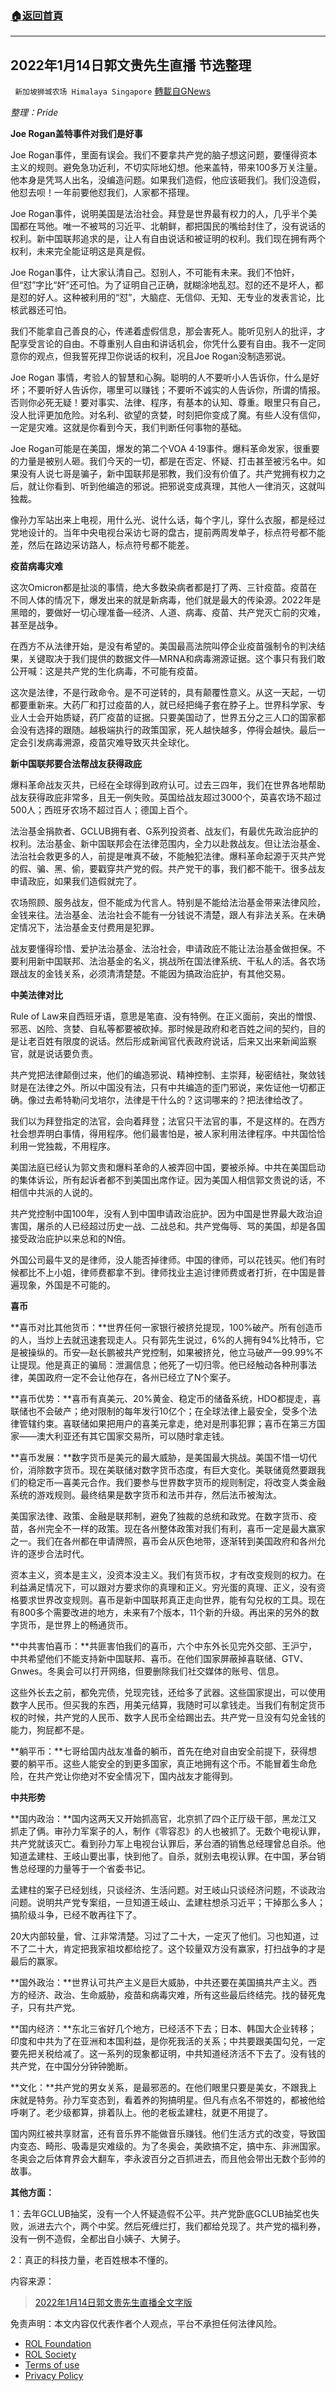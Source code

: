 ###  [:house:返回首頁](https://github.com/ourhimalayas/txt)
---


## 2022年1月14日郭文贵先生直播 节选整理
` 新加坡狮城农场 Himalaya Singapore` [轉載自GNews](https://gnews.org/zh-hans/2223698/)

*整理：Pride*

**Joe Rogan盖特事件对我们是好事**

Joe Rogan事件，里面有误会。我们不要拿共产党的脑子想这问题，要懂得资本主义的规则。避免急功近利，不切实际地幻想。他来盖特，带来100多万关注量。他本身是凭骂人出名，没编造问题。如果我们造假，他应该砸我们。我们没造假，他怼去呗！一年前要他怼我们，人家都不搭理。

Joe Rogan事件，说明美国是法治社会。拜登是世界最有权力的人，几乎半个美国都在骂他。唯一不被骂的习近平、北朝鲜，都把国民的嘴给封住了，没有说话的权利。新中国联邦追求的是，让人有自由说话和被证明的权利。我们现在拥有两个权利，未来完全能证明这是真是假。

Joe Rogan事件，让大家认清自己。怼别人，不可能有未来。我们不怕奸，但“怼”字比“奸”还可怕。为了证明自己正确，就糊涂地乱怼。怼的还不是坏人，都是怼的好人。这种被利用的“怼”，大脑症、无信仰、无知、无专业的发表言论，比核武器还可怕。

我们不能拿自己善良的心，传递着虚假信息，那会害死人。能听见别人的批评，才配享受言论的自由。不尊重别人自由和讲话机会，你凭什么要有自由。我不一定同意你的观点，但我誓死捍卫你说话的权利，况且Joe Rogan没制造邪说。

Joe Rogan 事情，考验人的智慧和心胸。聪明的人不要听小人告诉你，什么是好坏；不要听好人告诉你，哪里可以赚钱；不要听不诚实的人告诉你，所谓的情报。否则你必死无疑！要对事实、法律、程序，有基本的认知、尊重。眼里只有自己，没人批评更加危险。对名利、欲望的贪婪，时刻把你变成了魔。有些人没有信仰，一定是灾难。这就是你看到今天，我们判断任何事物的基础。

Joe Rogan可能是在美国，爆发的第二个VOA 4·19事件。爆料革命发家，很重要的力量是被别人砸。我们今天的一切，都是在否定、怀疑、打击甚至被污名中。如果没有人说七哥是骗子，新中国联邦是邪教，我们没有价值了。共产党拥有权力之后，就让你看到、听到他编造的邪说。把邪说变成真理，其他人一律消灭，这就叫独裁。

像孙力军站出来上电视，用什么光、说什么话，每个字儿，穿什么衣服，都是经过党地设计的。当年中央电视台采访七哥的盘古，提前两周发单子，标点符号都不能差，然后在路边采访路人，标点符号都不能差。

**疫苗病毒灾难**

这次Omicron都是扯淡的事情，绝大多数染病者都是打了两、三针疫苗。疫苗在不同人体的情况下，爆发出来的就是新病毒，他们就是最大的传染源。2022年是黑暗的，要做好一切心理准备—经济、人道、病毒、疫苗、共产党灭亡前的灾难，甚至是战争。

在西方不从法律开始，是没有希望的。美国最高法院叫停企业疫苗强制令的判决结果，关键取决于我们提供的数据文件—MRNA和病毒溯源证据。这个事只有我们敢公开喊：这是共产党的生化病毒，不可能有疫苗。

这次是法律，不是行政命令。是不可逆转的，具有颠覆性意义。从这一天起，一切都要重新来。大药厂和打过疫苗的人，就已经把绳子套在脖子上。世界科学家、专业人士会开始质疑，药厂疫苗的证据。只要美国动了，世界五分之三人口的国家都会没有选择的跟随。越极端执行的政策国家，死人越快越多，停得会越快。最后一定会引发病毒溯源，疫苗灾难导致灭共全球化。

**新中国联邦要合法帮战友获得政庇**

爆料革命战友灭共，已经在全球得到政府认可。过去三四年，我们在世界各地帮助战友获得政庇非常多，且无一例失败。英国给战友超过3000个，英喜农场不超过500人；西班牙农场不超过百人；德国上百个。

法治基金捐款者、GCLUB拥有者、G系列投资者、战友们，有最优先政治庇护的权利。法治基金、新中国联邦会在法律范围内，全力以赴救战友。但让法治基金、法治社会救更多的人，前提是唯真不破，不能触犯法律。爆料革命起源于灭共产党的假、骗、黑、偷，要戳穿共产党的假。共产党干的事，我们都不能干。很多战友申请政庇，如果我们造假就完了。

农场照顾、服务战友，但不能成为代言人。特别是不能给法治基金带来法律风险，金钱来往。法治基金、法治社会不能有一分钱说不清楚，跟人有非法关系。在未确定情况下，法治基金支付费用是犯罪。

战友要懂得珍惜、爱护法治基金、法治社会，申请政庇不能让法治基金做担保。不要利用新中国联邦、法治基金的名义，挑战所在国法律系统、干私人的活。各农场跟战友的金钱关系，必须清清楚楚。不能因为搞政治庇护，有其他交易。

**中美法律对比**

Rule of Law来自西班牙语，意思是笔直、没有特例。在正义面前，突出的憎恨、邪恶、凶险、贪婪、自私等都要被砍掉。那时候是政府和老百姓之间的契约，目的是让老百姓有限度的说话。然后形成新闻官代表政府说话，后来又出来新闻监察官，就是说话要负责。

共产党把法律颠倒过来，他们的编造邪说、精神控制、主崇拜，秘密结社，聚敛钱财是在法律之外。所以中国没有法，只有中共编造的歪门邪说，来佐证他一切都正确。像过去希特勒问戈培尔，法律是干什么的？这词哪来的？把法律给改了。

我们以为拜登指定的法官，会向着拜登；法官只干法官的事，不是这样的。在西方社会想弄明白事情，得用程序。他们最害怕是，被人家利用法律程序。中共国恰恰利用一党独裁，不用程序。

美国法庭已经认为郭文贵和爆料革命的人被弄回中国，要被杀掉。中共在美国启动的集体诉讼，所有起诉者都不到美国出席作证。因为美国人相信郭文贵说的话，不相信中共派的人说的。

共产党控制中国100年，没有人到中国申请政治庇护。因为中国是世界最大政治迫害国，屠杀的人已经超过历史一战、二战总和。共产党侮辱、骂的美国，却是各国接受政治庇护以来总和的N倍。

外国公司最牛叉的是律师，没人能否掉律师。中国的律师，可以花钱买。他们有时候都比不上小姐，律师费都拿不到。律师找业主追讨律师费或者打折，在中国是普遍现象，外国是不可能的。

**喜币**

**喜币对比其他货币：**世界任何一家银行被挤兑提现，100%破产。所有创造币的人，当炒上去就迅速套现走人。只有郭先生说过，6%的人拥有94%比特币，它是被操纵的。币安—赵长鹏被共产党控制，如果被挤兑，他立马破产—99.99%不让提现。他是真正的骗局：泄漏信息；他死了一切归零。他已经触动各种刑事法律，美国政府一定不会让他存在，各州已经立了N个案子。

**喜币优势：**喜币有真美元、20%黄金、稳定币的储备系统，HDO都提走，喜联储也不会破产；绝对限制的每年发行10亿个；在全球法律上最安全，受多个法律管辖约束。喜联储如果把用户的喜美元拿走，绝对是刑事犯罪；喜币在第三方国家——澳大利亚还有其它国家交易所，可以随时拿走钱。

**喜币发展：**数字货币是美元的最大威胁，是美国最大挑战。美国不惜一切代价，消除数字货币。现在美联储对数字货币态度，有巨大变化。美联储竟然要跟我们的稳定币—喜美元合作。我们要参与世界数字货币的规则制定，将改变人类金融系统的游戏规则。最终结果是数字货币和法币并存，然后法币被淘汰。

美国家法律、政策、金融是联邦制，避免了独裁的总统和政党。在数字货币、疫苗，各州完全不一样的政策。现在各州整体政策对我们有利，喜币一定是最大赢家之一。我们在各州都在申请牌照，喜币会从灰色地带，逐渐转到美国政府和各州允许的逐步合法时代。

资本主义，资本是主义，没资本没主义。我们有货币权，才有改变规则的权力。在利益满足情况下，可以跟对方要求你的真理和正义。穷光蛋的真理、正义，没有资格要求世界改变规则。喜币是新中国联邦真正走向世界，能有勾兑权的工具。现在有800多个需要改进的地方，未来有7个版本，11个新的升级。再出来的另外的数字货币，是世界上的畅通货币。

**中共害怕喜币：**共匪害怕我们的喜币，六个中东外长见完外交部、王沪宁，中共希望他们不能支持新中国联邦、喜币。在他们国家屏蔽掉喜联储、GTV、Gnwes。冬奥会可以打开网络，但要删除我们社交媒体的账号、信息。

这些外长去之前，都免完债，兑现完钱，还给多了武器。这些国家提出，可以使用数字人民币。但买我的东西，用美元结算，我随时可以拿钱走。当我们有制定货币权的时候，共产党的人民币、数字人民币全给踢出去。共产党一旦没有勾兑金钱的能力，狗屁都不是。

**躺平币：**七哥给国内战友准备的躺币，首先在绝对自由安全前提下，获得想要的躺平币。这些人能安全的到更多国家，真正地拥有这个币。不能冒着生命危险，在共产党让你绝对不安全情况下，国内战友才能得到。

**中共形势**

**国内政治：**国内这两天又开始抓高官，北京抓了四个正厅级干部，黑龙江又抓走了俩。审孙力军案子的人，制作《零容忍》的人也被抓了。无数个电视认罪，共产党就该灭亡。看到孙力军上电视台认罪后，茅台酒的销售总经理曾总自杀。他知道孟建柱、王岐山要出事，快到他了。自杀，就别去电视认罪。在中国，茅台销售总经理的力量等于一个省委书记。

孟建柱的案子已经划线，只谈经济、生活问题。对王岐山只谈经济问题，不谈政治问题。说明共产党专案组，一旦知道王岐山、孟建柱想杀习近平；干掉那么多人；搞阶级斗争，已经不敢再往下了。

20大内部较量，曾、江非常清楚。习过了二十大，一定灭了他们。习也知道，过不了二十大，肯定把我家祖坟都给挖了。这个较量双方没有赢家，打扫战争的才是最后的赢家。

**国外政治：**世界认可共产主义是巨大威胁，中共还要在美国搞共产主义。西方的经济、政治、生命威胁，疫苗和病毒灾难，所有这些最后终结完。找的替死鬼子，只有共产党。

**国内经济：**东北三省好几个地方，已经活不下去；日本、韩国大企业转移；印度和中共为了在亚洲和本国利益，是你死我活的关系；中共要跟美国勾兑，一定要先把关税给减了。这一系列的现象都证明，中共知道经济活不下去了。没有钱的共产党，在中国分分钟钟脆断。

**文化：**共产党的男女关系，是最邪恶的。在他们眼里只要是美女，不跟我上床就是特务。孙力军变态到，看着养的狗搞明星。但凡有点名不带姓的，都被他给呼喇了。老少级都算，排着队上。他的老板孟建柱，就更不用提了。

国内网红被共享财富，还有音乐界不能做音乐赚钱。他们生活方式的改变，导致国内变态、畸形、吸毒是灾难级的。为了冬奥会，美欧搞不定，搞中东、非洲国家。冬奥会之后体育界会大翻车，李永波百分之百抓进去，而且他会带出无数个彭帅的故事。

**其他方面：**

1：去年GCLUB抽奖，没有一个人怀疑造假不公平。共产党卧底GCLUB抽奖也失败，派进去六个，两个中奖。然后死缠烂打，我们都给兑现了。共产党的福利券，没有一例不造假，全都出自小姨子、大舅子。

2：真正的科技力量，老百姓根本不懂的。

内容来源：



> [2022年1月14日郭文贵先生直播全文字版](https://gnews.org/zh-hans/1862910/)



 

免责声明：本文内容仅代表作者个人观点，平台不承担任何法律风险。

- [ROL Foundation](https://rolfoundation.org/)
- [ROL Society](https://rolsociety.org/)
- [Terms of use](https://gnews.org/terms-of-use-3/)
- [Privacy Policy](https://gnews.org/privacy-policy/)
